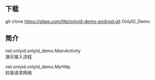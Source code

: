 ## 下载
git clone https://gitee.com/lltb/onlyid-demo-android.git OnlyID_Demo

## 简介
net.onlyid.onlyid_demo.MainActivity\
演示接入流程

net.onlyid.onlyid_demo.MyHttp\
封装请求网络
